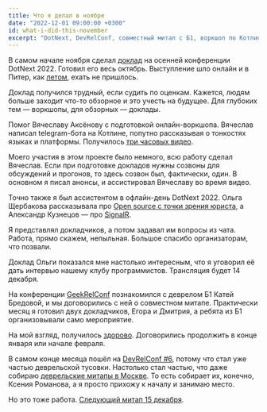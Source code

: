 ```yaml
---
title: Что я делал в ноябре
date: "2022-12-01 09:00:00 +0300"
id: what-i-did-this-november
excerpt: "DotNext, DevRelConf, совместный митап с Б1, воркшоп по Котлину."
---
```


В самом начале ноября сделал [доклад](https://dotnext.ru/talks/9a9f9461a00747b8a2e23cacf53c38ca/) на осенней конференции DotNext 2022. Готовил его весь октябрь. Выступление шло онлайн и в Питер, как [летом](/2022/10/03/where-did-that-come-in-csharp/), ехать не пришлось.

Доклад получился трудный, если судить по оценкам. Кажется, людям больше заходит что-то обзорное и это учесть на будущее. Для глубоких тем — воркшопы, для обзорных — доклады.

Помог Вячеславу Аксёнову с подготовкой онлайн-воркшопа. Вячеслав написал telegram-бота на Котлине, попутно рассказывая о тонкостях языках и платформы. Получилось [три часовых видео](https://www.youtube.com/playlist?list=PLfkikHwnACaWnFu1fNF58J-nnDWvEGBew).

Моего участия в этом проекте было немного, всю работу сделал Вячеслав. Если при подготовке докладов нужны созвоны для обсуждений и прогонов, то здесь созвон был, фактически, один. В основном я писал анонсы, и ассистировал Вячеславу во время видео.

Точно также я был ассистентом в офлайн-день DotNext 2022. Ольга Щербакова рассказывала про [Open source с точки зрения юриста](https://dotnext.ru/talks/0455be3bce6648619f51c79a64103920/), а Александр Кузнецов — про [SignalR](https://dotnext.ru/talks/ca4c3c4bc32942fbba42eaaa9eb9a62e/).

Я представлял докладчиков, а потом задавал им вопросы из чата. Работа, прямо скажем, непыльная. Большое спасибо организаторам, что позвали.

Доклад Ольги показался мне настолько интересным, что я уговорил её дать интервью нашему клубу программистов. Трансляция будет 14 декабря.

На конференции [GeekRelConf](https://devrel-conf.ru/) познакомился с деврелом Б1 Катей Бредовой, и мы договорились с ней о совместном митапе. Практически месяц я готовил двух докладчиков, Егора и Дмитрия, а ребята из Б1 организовывали само мероприятие.

На мой взгляд, получилось [здорово](https://youtu.be/ZMVgW5RCfzw). Договорились продолжить в конце января или начале февраля.

В самом конце месяца пошёл на [DevRelConf #6](https://devrelconf.ru/), потому что стал уже частью деврельской тусовки. Настолько стал частью, что даже собираю [деврельские митапы в Москве](https://www.meetup.com/ru-RU/devrel-spb/events/289204543/). То есть собирает их, конечно, Ксения Романова, а я просто прихожу к началу и занимаю место.

Но это тоже работа. [Следующий митап 15 декабря](https://www.meetup.com/ru-RU/devrel-spb/events/289984863/).